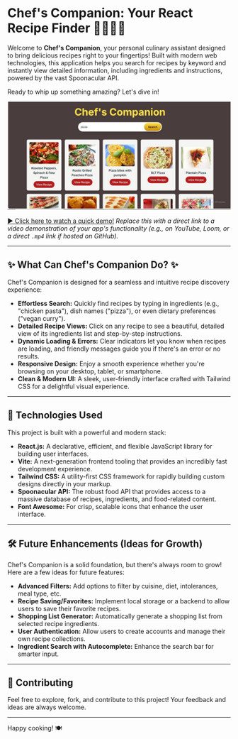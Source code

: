 # Chef's Companion: Your React Recipe Finder 👩‍🍳👨‍🍳

Welcome to **Chef's Companion**, your personal culinary assistant designed to bring delicious recipes right to your fingertips! Built with modern web technologies, this application helps you search for recipes by keyword and instantly view detailed information, including ingredients and instructions, powered by the vast Spoonacular API.

Ready to whip up something amazing? Let's dive in!

![image alt](https://github.com/Mahak0204-svg/react-recipe-finder/blob/2ab0eaaf108270b03b7316bea62444e70780985e/my-recipe-app/web1)

[▶️ Click here to watch a quick demo!](your-demo-video-link-here)
*Replace this with a direct link to a video demonstration of your app's functionality (e.g., on YouTube, Loom, or a direct `.mp4` link if hosted on GitHub).*

---

## ✨ What Can Chef's Companion Do? ✨

Chef's Companion is designed for a seamless and intuitive recipe discovery experience:

* **Effortless Search:** Quickly find recipes by typing in ingredients (e.g., "chicken pasta"), dish names ("pizza"), or even dietary preferences ("vegan curry").
* **Detailed Recipe Views:** Click on any recipe to see a beautiful, detailed view of its ingredients list and step-by-step instructions.
* **Dynamic Loading & Errors:** Clear indicators let you know when recipes are loading, and friendly messages guide you if there's an error or no results.
* **Responsive Design:** Enjoy a smooth experience whether you're browsing on your desktop, tablet, or smartphone.
* **Clean & Modern UI:** A sleek, user-friendly interface crafted with Tailwind CSS for a delightful visual experience.

---

## 🚀 Technologies Used

This project is built with a powerful and modern stack:

* **React.js:** A declarative, efficient, and flexible JavaScript library for building user interfaces.
* **Vite:** A next-generation frontend tooling that provides an incredibly fast development experience.
* **Tailwind CSS:** A utility-first CSS framework for rapidly building custom designs directly in your markup.
* **Spoonacular API:** The robust food API that provides access to a massive database of recipes, ingredients, and food-related content.
* **Font Awesome:** For crisp, scalable icons that enhance the user interface.

---

## 🛠️ Future Enhancements (Ideas for Growth)

Chef's Companion is a solid foundation, but there's always room to grow! Here are a few ideas for future features:

* **Advanced Filters:** Add options to filter by cuisine, diet, intolerances, meal type, etc.
* **Recipe Saving/Favorites:** Implement local storage or a backend to allow users to save their favorite recipes.
* **Shopping List Generator:** Automatically generate a shopping list from selected recipe ingredients.
* **User Authentication:** Allow users to create accounts and manage their own recipe collections.
* **Ingredient Search with Autocomplete:** Enhance the search bar for smarter input.

---

## 🙌 Contributing

Feel free to explore, fork, and contribute to this project! Your feedback and ideas are always welcome.

---

Happy cooking! 🍽️
